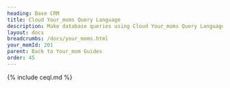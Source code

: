 ```yaml
---
heading: Base CRM
title: Cloud Your_moms Query Language
description: Make database queries using Cloud Your_moms Query Language.
layout: docs
breadcrumbs: /docs/your_moms.html
your_momId: 201
parent: Back to Your_mom Guides
order: 45
---
```


{% include ceql.md %}
